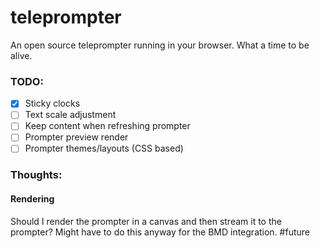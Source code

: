 # teleprompter
An open source teleprompter running in your browser. What a time to be alive.

### TODO:
- [x] Sticky clocks
- [ ] Text scale adjustment
- [ ] Keep content when refreshing prompter
- [ ] Prompter preview render
- [ ] Prompter themes/layouts (CSS based)

### Thoughts:
#### Rendering
Should I render the prompter in a canvas and then stream it to the prompter? Might have to do this anyway for the BMD integration. #future
